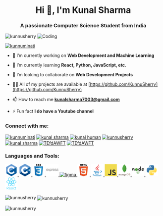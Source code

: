 <h1 align="center">Hi 👋, I'm Kunal Sharma</h1>
<h3 align="center">A passionate Computer Science Student from India</h3>
<img align="right" alt="Coding" width="400" src="https://mir-s3-cdn-cf.behance.net/project_modules/hd/06f21a161921919.63cd7887d0a70.gif">

<p align="left"> <img src="https://komarev.com/ghpvc/?username=kunnusherry&label=Profile%20views&color=0e75b6&style=flat" alt="kunnusherry" /> </p>



<p align="left"> <a href="https://twitter.com/kunnuminati" target="blank"><img src="https://img.shields.io/twitter/follow/kunnuminati?logo=twitter&style=for-the-badge" alt="kunnuminati" /></a> </p>

- 🔭 I’m currently working on **Web Development and Machine Learning**

- 🌱 I’m currently learning **React, Python, JavaScript, etc.**

- 👯 I’m looking to collaborate on **Web Development Projects**

- 👨‍💻 All of my projects are available at [https://github.com/KunnuSherry](https://github.com/KunnuSherry)

- 📫 How to reach me **kunalsharma7003@gmail.com**

- ⚡ Fun fact **I do have a Youtube channel**

<h3 align="left">Connect with me:</h3>
<p align="left">
<a href="https://twitter.com/kunnuminati" target="blank"><img align="center" src="https://raw.githubusercontent.com/rahuldkjain/github-profile-readme-generator/master/src/images/icons/Social/twitter.svg" alt="kunnuminati" height="30" width="40" /></a>
<a href="https://linkedin.com/in/kunal sharma" target="blank"><img align="center" src="https://raw.githubusercontent.com/rahuldkjain/github-profile-readme-generator/master/src/images/icons/Social/linked-in-alt.svg" alt="kunal sharma" height="30" width="40" /></a>
<a href="https://instagram.com/kunal human" target="blank"><img align="center" src="https://raw.githubusercontent.com/rahuldkjain/github-profile-readme-generator/master/src/images/icons/Social/instagram.svg" alt="kunal human" height="30" width="40" /></a>
<a href="https://www.youtube.com/c/kunnusherry" target="blank"><img align="center" src="https://raw.githubusercontent.com/rahuldkjain/github-profile-readme-generator/master/src/images/icons/Social/youtube.svg" alt="kunnusherry" height="30" width="40" /></a>
<a href="https://www.hackerrank.com/kunal sharma" target="blank"><img align="center" src="https://raw.githubusercontent.com/rahuldkjain/github-profile-readme-generator/master/src/images/icons/Social/hackerrank.svg" alt="kunal sharma" height="30" width="40" /></a>
<a href="https://discord.gg/TEfdAWFT" target="blank"><img align="center" src="https://raw.githubusercontent.com/rahuldkjain/github-profile-readme-generator/master/src/images/icons/Social/discord.svg" alt="TEfdAWFT" height="30" width="40" /></a>
<a href="https://leetcode.com/u/KunnuSherry/" target="blank"><img align="center" src="https://upload.wikimedia.org/wikipedia/commons/8/8e/LeetCode_Logo_1.png?20190719232508" alt="TEfdAWFT" height="30" width="40" /></a>

</p>

<h3 align="left">Languages and Tools:</h3>
<p align="left"> <a href="https://www.cprogramming.com/" target="_blank" rel="noreferrer"> <img src="https://raw.githubusercontent.com/devicons/devicon/master/icons/c/c-original.svg" alt="c" width="40" height="40"/> </a> <a href="https://www.w3schools.com/cpp/" target="_blank" rel="noreferrer"> <img src="https://raw.githubusercontent.com/devicons/devicon/master/icons/cplusplus/cplusplus-original.svg" alt="cplusplus" width="40" height="40"/> </a> <a href="https://www.w3schools.com/css/" target="_blank" rel="noreferrer"> <img src="https://raw.githubusercontent.com/devicons/devicon/master/icons/css3/css3-original-wordmark.svg" alt="css3" width="40" height="40"/> </a> <a href="https://expressjs.com" target="_blank" rel="noreferrer"> <img src="https://raw.githubusercontent.com/devicons/devicon/master/icons/express/express-original-wordmark.svg" alt="express" width="40" height="40"/> </a> <a href="https://www.figma.com/" target="_blank" rel="noreferrer"> <img src="https://www.vectorlogo.zone/logos/figma/figma-icon.svg" alt="figma" width="40" height="40"/> </a> <a href="https://www.w3.org/html/" target="_blank" rel="noreferrer"> <img src="https://raw.githubusercontent.com/devicons/devicon/master/icons/html5/html5-original-wordmark.svg" alt="html5" width="40" height="40"/> </a> <a href="https://www.java.com" target="_blank" rel="noreferrer"> <img src="https://raw.githubusercontent.com/devicons/devicon/master/icons/java/java-original.svg" alt="java" width="40" height="40"/> </a> <a href="https://developer.mozilla.org/en-US/docs/Web/JavaScript" target="_blank" rel="noreferrer"> <img src="https://raw.githubusercontent.com/devicons/devicon/master/icons/javascript/javascript-original.svg" alt="javascript" width="40" height="40"/> </a> <a href="https://www.mongodb.com/" target="_blank" rel="noreferrer"> <img src="https://raw.githubusercontent.com/devicons/devicon/master/icons/mongodb/mongodb-original-wordmark.svg" alt="mongodb" width="40" height="40"/> </a> <a href="https://nodejs.org" target="_blank" rel="noreferrer"> <img src="https://raw.githubusercontent.com/devicons/devicon/master/icons/nodejs/nodejs-original-wordmark.svg" alt="nodejs" width="40" height="40"/> </a> <a href="https://www.python.org" target="_blank" rel="noreferrer"> <img src="https://raw.githubusercontent.com/devicons/devicon/master/icons/python/python-original.svg" alt="python" width="40" height="40"/> </a> <a href="https://reactjs.org/" target="_blank" rel="noreferrer"> <img src="https://raw.githubusercontent.com/devicons/devicon/master/icons/react/react-original-wordmark.svg" alt="react" width="40" height="40"/> </a> </p>

<p><img align="left" src="https://github-readme-stats.vercel.app/api/top-langs?username=kunnusherry&show_icons=true&locale=en&layout=compact" alt="kunnusherry" /></p>

<p>&nbsp;<img align="center" src="https://github-readme-stats.vercel.app/api?username=kunnusherry&show_icons=true&locale=en" alt="kunnusherry" /></p>

<p><img align="center" src="https://github-readme-streak-stats.herokuapp.com/?user=kunnusherry&" alt="kunnusherry" /></p>

